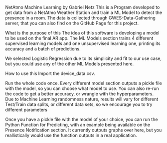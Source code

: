 NetAtmo Machine Learning by Gabriel Netz
This is a Program developed to get data from a NetAtmo Weather Station and train a ML Model to detect the presence in a room. The data is collected through GWES-Data-Gathering server, that you can also find on the GitHub Page for this project.

What is the purpose of this
The idea of this software is developing a model to be used on the final AR app. The ML Models section trains 4 different supervised learning models and one unsupervised learning one, printing its accuracy and a batch of predictions.

We selected Logistic Regression due to its simplicity and fit to our use case, but you could use any of the other ML Models presented here.

How to use this
Import the device_data.csv.

Run the whole code once. Every different model section outputs a pickle file with the model, so you can choose what model to use. You can also re-run the code to get a better accuracy, or wrangle with the hyperparameters. Due to Machine Learning randomness nature, results will vary for different Test/Train data splits, or different data sets, so we encourage you to try different parameters

Once you have a pickle file with the model of your choice, you can run the Python Function for Predicting, with an example being available on the Presence Notification section. It currently outputs graphs over here, but you reallistically would use the function outputs in a real application.
